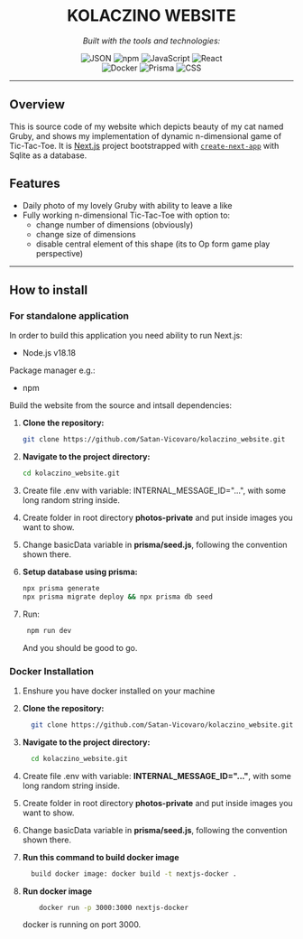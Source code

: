 <div id="top">

<!-- HEADER STYLE: CLASSIC -->
<div align="center">

<!--<img src="readmeai/assets/logos/purple.svg" width="30%" style="position: relative; top: 0; right: 0;" alt="Project Logo"/> -->

# KOLACZINO WEBSITE

<em></em>

<!-- BADGES -->
<em>Built with the tools and technologies:</em>

<img src="https://img.shields.io/badge/JSON-000000.svg?style=default&logo=JSON&logoColor=white" alt="JSON">
<img src="https://img.shields.io/badge/npm-CB3837.svg?style=default&logo=npm&logoColor=white" alt="npm">
<img src="https://img.shields.io/badge/JavaScript-F7DF1E.svg?style=default&logo=JavaScript&logoColor=black" alt="JavaScript">
<img src="https://img.shields.io/badge/React-61DAFB.svg?style=default&logo=React&logoColor=black" alt="React">
<br>
<img src="https://img.shields.io/badge/Docker-2496ED.svg?style=default&logo=Docker&logoColor=white" alt="Docker">
<img src="https://img.shields.io/badge/Prisma-2D3748.svg?style=default&logo=Prisma&logoColor=white" alt="Prisma">
<img src="https://img.shields.io/badge/CSS-663399.svg?style=default&logo=CSS&logoColor=white" alt="CSS">
<br>
</div>

---

## Overview
This is source code of my website which depicts beauty of my cat named Gruby, and shows my implementation of dynamic n-dimensional game of Tic-Tac-Toe. It is [Next.js](https://nextjs.org) project bootstrapped with [`create-next-app`](https://github.com/vercel/next.js/tree/canary/packages/create-next-app) with Sqlite as a database. 

## Features
- Daily photo of my lovely Gruby with ability to leave a like
- Fully working n-dimensional Tic-Tac-Toe with option to:
    - change number of dimensions (obviously)
    - change size of dimensions
    - disable central element of this shape (its to Op form game play perspective)
---

## How to install

### For standalone application 
In order to build this application you need ability to run Next.js:
- Node.js v18.18

Package manager e.g.:
- npm

Build the website from the source and intsall dependencies:

1. **Clone the repository:**

    ```sh
    git clone https://github.com/Satan-Vicovaro/kolaczino_website.git
    ```

2. **Navigate to the project directory:**

    ```sh
    cd kolaczino_website.git
    ```

3. Create file .env with variable: INTERNAL_MESSAGE_ID="...", with some long random string inside.
4. Create folder in root directory **photos-private** and put inside images you want to show.
5. Change basicData variable in **prisma/seed.js**, following the convention shown there.
6. **Setup database using prisma:**
    ```sh
    npx prisma generate
    npx prisma migrate deploy && npx prisma db seed
     ```
7. Run:
   ```sh
    npm run dev
    ```
   And you should be good to go.

### Docker Installation
1. Enshure you have docker installed on your machine
2. **Clone the repository:**
    ```sh
      git clone https://github.com/Satan-Vicovaro/kolaczino_website.git
    ```
    
3. **Navigate to the project directory:**

    ```sh
      cd kolaczino_website.git
    ```

4. Create file .env with variable: **INTERNAL_MESSAGE_ID="..."**, with some long random string inside.
5. Create folder in root directory **photos-private** and put inside images you want to show.
6. Change basicData variable in **prisma/seed.js**, following the convention shown there.
7. **Run this command to build docker image**
     ```sh
       build docker image: docker build -t nextjs-docker .
     ```
9. **Run docker image**
     ```sh
         docker run -p 3000:3000 nextjs-docker
     ```
     docker is running on port 3000.
   
